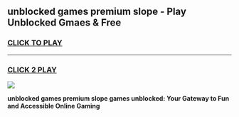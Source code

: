 
## unblocked games premium slope - Play Unblocked Gmaes & Free
<h3>
<a href="https://premium.freeplayer.one?title=unblocked_games_premium_slope&ref=20F">CLICK TO PLAY</a></h3>
<hr>

<h3>
<a href="https://premium.freeplayer.one?title=unblocked_games_premium_slope&ref=20F">CLICK 2 PLAY</a>
  
</h3>

<a href="https://premium.freeplayer.one?title=unblocked_games_premium_slope&ref=20F/"><img src="https://clearcache.store/games.png"></a>


**unblocked games premium slope games unblocked: Your Gateway to Fun and Accessible Online Gaming**
